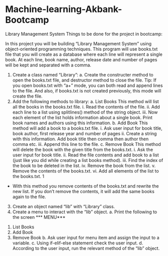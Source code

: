 # Machine-learning-Akbank-Bootcamp
Library Management System
Things to be done for the project in bootcamp:


In this project you will be building “Library Management System” using object-oriented programming techniques. This program will use books.txt file that you will create as a database where each line will represent a single book. At each line, book name, author, release date and number of pages will be kept and separated with a comma.
1. Create a class named “Library”:
a. Create the constructer method to open the books.txt file, and destructor
method to close the file.
Tip: If you open books.txt with “a+” mode, you can both read and append lines to the file. And also, if books.txt is not created previously, this mode will create the file.
2. Add the following methods to library:
a. List Books
This method will list all the books in the books.txt file.
i. Read the contents of the file.
ii. Add each line to a list using splitlines() method of the string object.
iii. Now each element of the list holds information about a single book.
Print book names and authors using this information.
b. Add Book
This method will add a book to a books.txt file.
i. Ask user input for book title, book author, first release year and number
of pages
ii. Create a string with this information. Add book title then comma then
author then comma etc.
iii. Append this line to the file.
c. Remove Book
This method will delete the book with the given title from the books.txt.
i. Ask the user input for book title.
ii. Read the file contents and add book to a list (just like you did while
creating a list books method).
iii. Find the index of the book to be deleted in the list.
iv. Remove the book from the list.
v. Remove the contents of the books.txt.
vi. Add all elements of the list to the books.txt.
1
 * With this method you remove contents of the books.txt and rewrite the new list. If you don’t remove the contents, it will add the same books again to the file.
3. Create an object named “lib” with “Library” class.
4. Create a menu to interact with the “lib” object.
a. Print the following to the screen *** MENU***
1) List Books
2) Add Book
3) Remove Book
b. Ask user input for menu item and assign the input to a variable.
c. Using if-elif-else statement check the user input.
d. According to the user input, run the relevant method of the “lib” object.
